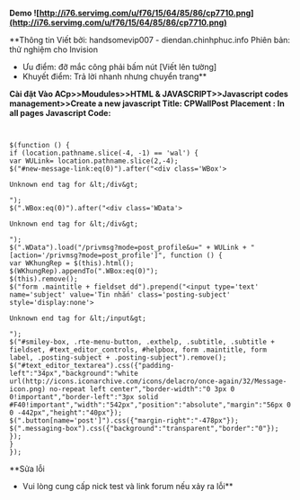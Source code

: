 **Demo
![http://i76.servimg.com/u/f76/15/64/85/86/cp7710.png](http://i76.servimg.com/u/f76/15/64/85/86/cp7710.png)**

**Thông tin
Viết bởi: handsomevip007 - diendan.chinhphuc.info
Phiên bản: thử nghiệm cho Invision
- Ưu điểm: đỡ mắc công phải bấm nút [Viết lên tường]
- Khuyết điểm: Trả lời nhanh nhưng chuyển trang**

**Cài đặt
Vào ACp>>Moudules>>HTML & JAVASCRIPT>>Javascript codes management>>Create a new javascript
Title: CPWallPost
Placement : In all pages
Javascript Code:**

```


$(function () {
if (location.pathname.slice(-4, -1) == 'wal') {
var WULink= location.pathname.slice(2,-4);
$("#new-message-link:eq(0)").after("<div class='WBox'>

Unknown end tag for &lt;/div&gt;

");
$(".WBox:eq(0)").after("<div class='WData'>

Unknown end tag for &lt;/div&gt;

");
$(".WData").load("/privmsg?mode=post_profile&u=" + WULink + " [action='/privmsg?mode=post_profile']", function () {
var WKhungRep = $(this).html();
$(WKhungRep).appendTo(".WBox:eq(0)");
$(this).remove();
$("form .maintitle + fieldset dd").prepend("<input type='text' name='subject' value='Tin nhắn' class='posting-subject' style='display:none'>

Unknown end tag for &lt;/input&gt;

");
$("#smiley-box, .rte-menu-button, .exthelp, .subtitle, .subtitle + fieldset, #text_editor_controls, #helpbox, form .maintitle, form label, .posting-subject + .posting-subject").remove();
$("#text_editor_textarea").css({"padding-left":"34px","background":"white url(http://icons.iconarchive.com/icons/delacro/once-again/32/Message-icon.png) no-repeat left center","border-width":"0 3px 0 0!important","border-left":"3px solid #F40!important","width":"542px","position":"absolute","margin":"56px 0 0 -442px","height":"40px"});
$(".button[name='post']").css({"margin-right":"-478px"});
$(".messaging-box").css({"background":"transparent","border":"0"});
});
}
});
```


**Sửa lỗi
- Vui lòng cung cấp nick test và link forum nếu xảy ra lỗi**

